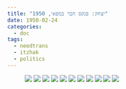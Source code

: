 ```yaml
---
title: "יצחק: פנקס חבר במפאי, 1950"
date: 1950-02-24
categories:
  - doc
tags:
  - needtrans
  - itzhak
  - politics
---
```


<figure class="half">
    <a  href="/haskindocs/assets/images/1950-02-24-mapay-01.jpg">
    <img src="/haskindocs/assets/images/1950-02-24-mapay-01.jpg"></a>
    <a  href="/haskindocs/assets/images/1950-02-24-mapay-02.jpg">
    <img src="/haskindocs/assets/images/1950-02-24-mapay-02.jpg"></a>
    <a  href="/haskindocs/assets/images/1950-02-24-mapay-03.jpg">
    <img src="/haskindocs/assets/images/1950-02-24-mapay-03.jpg"></a>
    <a  href="/haskindocs/assets/images/1950-02-24-mapay-04.jpg">
    <img src="/haskindocs/assets/images/1950-02-24-mapay-04.jpg"></a>
    <a  href="/haskindocs/assets/images/1950-02-24-mapay-05.jpg">
    <img src="/haskindocs/assets/images/1950-02-24-mapay-05.jpg"></a>
    <a  href="/haskindocs/assets/images/1950-02-24-mapay-06.jpg">
    <img src="/haskindocs/assets/images/1950-02-24-mapay-06.jpg"></a>
    <a  href="/haskindocs/assets/images/1950-02-24-mapay-07.jpg">
    <img src="/haskindocs/assets/images/1950-02-24-mapay-07.jpg"></a>
    <a  href="/haskindocs/assets/images/1950-02-24-mapay-08.jpg">
    <img src="/haskindocs/assets/images/1950-02-24-mapay-08.jpg"></a>
    <a  href="/haskindocs/assets/images/1950-02-24-mapay-09.jpg">
    <img src="/haskindocs/assets/images/1950-02-24-mapay-09.jpg"></a>
    <a  href="/haskindocs/assets/images/1950-02-24-mapay-10.jpg">
    <img src="/haskindocs/assets/images/1950-02-24-mapay-10.jpg"></a>
    <a  href="/haskindocs/assets/images/1950-02-24-mapay-11.jpg">
    <img src="/haskindocs/assets/images/1950-02-24-mapay-11.jpg"></a>
</figure>

